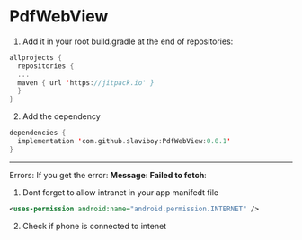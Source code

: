# PdfWebView

1. Add it in your root build.gradle at the end of repositories:
```kotlin
allprojects {
  repositories {
  ...
  maven { url 'https://jitpack.io' }
  }
}
```
2. Add the dependency
```kotlin
dependencies {
  implementation 'com.github.slaviboy:PdfWebView:0.0.1'
}
```

----

Errors:
If you get the error: **Message: Failed to fetch**:

1) Dont forget to allow intranet in your app manifedt file
```xml
<uses-permission android:name="android.permission.INTERNET" />
```
2) Check if phone is connected to intenet
